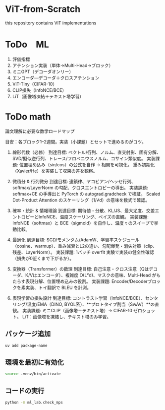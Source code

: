 # ViT-from-Scratch
this repository contains ViT implementations

# ToDo　ML

1. 評価指標
2. アテンション実装（単体→Multi-Head→ブロック）
3. ミニGPT（デコーダオンリー）
4. エンコーダ—デコーダ＋クロスアテンション
5. ViT-Tiny（CIFAR-10）
6. CLIP損失（InfoNCE/BCE）
7. LiT（画像塔凍結＋テキスト塔学習）

# ToDo math
 論文理解に必要な数学ロードマップ

目安：各ブロック1–2週間。実装（小課題）とセットで進めるのがコツ。
1. 線形代数（必修）
到達目標: ベクトル/行列、ノルム、直交射影、固有分解、SVD/擬似逆行列、トレース/フロベニウスノルム、コサイン類似度。
実装課題:
位置埋め込み（sin/cos）の公式を自作 → 相関を可視化。
重み初期化（Xavier/He）を実装して収束の差を観察。

2. 微積分 & 行列微分
到達目標: 連鎖律、ヤコビアン/ヘッセ行列、softmax/LayerNorm の勾配、クロスエントロピーの導出。
実装課題:
softmax+CE の手導出と PyTorch の autograd.gradcheck で検証。
Scaled Dot-Product Attention のスケーリング（1/√d）の意味を数式で確認。

3. 確率・統計 & 情報理論
到達目標: 期待値・分散、KL/JS、最大尤度、交差エントロピーとInfoNCE、温度スケーリング、ベイズの直観。
実装課題:
InfoNCE（softmax）と BCE（sigmoid）を自作し、温度 τ のスイープで挙動比較。

4. 最適化
到達目標: SGD/モメンタム/AdamW、学習率スケジュール（cosine、warmup）、重み減衰とL2の違い、勾配爆発・消失対策（clip、残差、LayerNorm）。
実装課題:
1バッチ overfit 実験で実装の健全性確認（損失が0近くまで下がるか）。

5. 変換器（Transformer）の数理
到達目標: 自己注意・クロス注意（Qはデコーダ、K/Vはエンコーダ）、複雑度 O(L²d)、マスクの意味、Multi-Head がもたらす表現分解、位置埋め込みの役割。
実装課題:
Encoder/Decoderブロックを素実装、トイ翻訳で BLEU を計測。

6. 表現学習の損失設計
到達目標: コントラスト学習（InfoNCE/BCE）、センタリング/温度/EMA（DINO, BYOL系）、**プロトタイプ割当（SwAV）**の直観。
実装課題:
ミニCLIP（画像塔＋テキスト塔）→ CIFAR-10 ゼロショット。
LiT：画像塔を凍結し、テキスト塔のみ学習。

## パッケージ追加
```bash
uv add package-name
```

## 環境を最初に有効化
```bash
source .venv/bin/activate
```

## コードの実行
```bash
python -m ml_lab.check_mps
```
